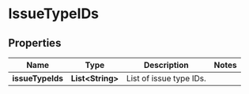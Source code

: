 # IssueTypeIDs

## Properties
Name | Type | Description | Notes
------------ | ------------- | ------------- | -------------
**issueTypeIds** | **List&lt;String&gt;** | List of issue type IDs. | 
